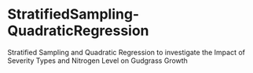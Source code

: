 # StratifiedSampling-QuadraticRegression
Stratified Sampling and Quadratic Regression to investigate the Impact of Severity Types and Nitrogen Level on Gudgrass Growth
